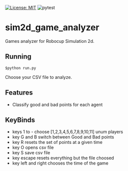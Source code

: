 [![License: MIT](https://img.shields.io/badge/License-MIT-yellow.svg)](https://opensource.org/licenses/MIT)
![pytest](https://github.com/goncamateus/sim2d_game_analyzer/workflows/pytest/badge.svg)

# sim2d_game_analyzer
Games analyzer for Robocup Simulation 2d.

## Running
```
$python run.py
```
Choose your CSV file to analyze.

## Features
- Classify good and bad points for each agent

## KeyBinds
- keys 1 to - choose [1,2,3,4,5,6,7,8,9,10,11] unum players
- key G and B switch between Good and Bad points
- key R resets the set of points at a given time
- key O opens csv file
- key S save csv file
- key escape resets everything but the file choosed
- key left and right chooses the time of the game
